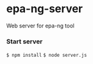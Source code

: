 # epa-ng-server
Web server for epa-ng tool

### Start server
``` $ npm install ```
``` $ node server.js ```
